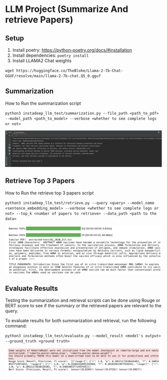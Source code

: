 # LLM Project (Summarize And retrieve Papers)

## Setup

1. Install poetry: https://python-poetry.org/docs/#installation
2. Install dependencies: `poetry install`
3. Install LLAMA2 Chat weights

`
wget https://huggingface.co/TheBloke/Llama-2-7b-Chat-GGUF/resolve/main/llama-2-7b-chat.Q5_0.gguf
`

## Summarization

How to Run the summarization script

`
python3 instadeep_llm_test/summarization.py --file_path <path_to_pdf> --model_path <path_to_model> --verbose <whether to see complete logs or not>
`

![image](assets/summarize_results.png)

## Retrieve Top 3 Papers

How to Run the retrieve top 3 papers script

`
python3 instadeep_llm_test/retrieve.py --query <query> --model_name <sentence_embedding_model> --verbose <whether to see complete logs or not> --top_k <number of papers to retrieve> --data_path <path to the data>
`

![image](assets/retrieve_results.png)

## Evaluate Results

Testing the summarization and retrieval scripts can be done using Rouge or BERT score to see if the
summary or the retrieved papers are relevant to the query.

To evaluate results for both summarization and retrieval, run the following command:

`
python3 instadeep_llm_test/evaluate.py --model_result <model's output> --ground_truth <ground truth> 
`

![image](assets/evaluation_results.png)

